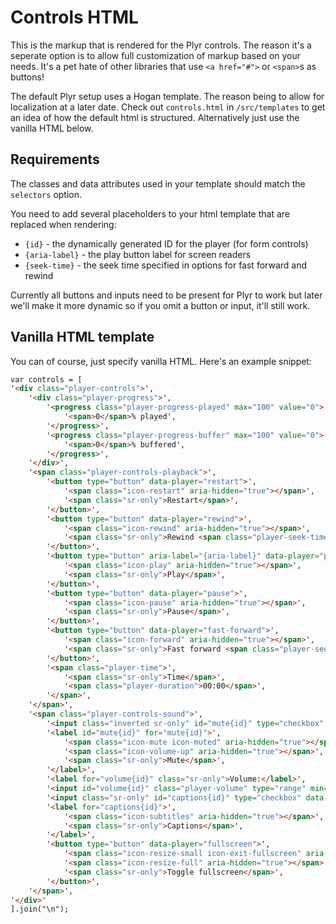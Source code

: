 # Controls HTML

This is the markup that is rendered for the Plyr controls. The reason it's a seperate option is to allow full customization of markup based on your needs. It's a pet hate of other libraries that use `<a href="#">` or `<span>`s as buttons! 

The default Plyr setup uses a Hogan template. The reason being to allow for localization at a later date. Check out `controls.html` in `/src/templates` to get an idea of how the default html is structured. Alternatively just use the vanilla HTML below.

## Requirements

The classes and data attributes used in your template should match the `selectors` option. 

You need to add several placeholders to your html template that are replaced when rendering:

- `{id}` - the dynamically generated ID for the player (for form controls)
- `{aria-label}` - the play button label for screen readers
- `{seek-time}` - the seek time specified in options for fast forward and rewind

Currently all buttons and inputs need to be present for Plyr to work but later we'll make it more dynamic so if you omit a button or input, it'll still work. 

## Vanilla HTML template

You can of course, just specify vanilla HTML. Here's an example snippet:

```html
var controls = [
'<div class="player-controls">',
	'<div class="player-progress">',
		'<progress class="player-progress-played" max="100" value="0">',
			'<span>0</span>% played',
		'</progress>',
		'<progress class="player-progress-buffer" max="100" value="0">',
			'<span>0</span>% buffered',
		'</progress>',
	'</div>',
	'<span class="player-controls-playback">',
		'<button type="button" data-player="restart">',
			'<span class="icon-restart" aria-hidden="true"></span>',
			'<span class="sr-only">Restart</span>',
		'</button>',
		'<button type="button" data-player="rewind">',
			'<span class="icon-rewind" aria-hidden="true"></span>',
			'<span class="sr-only">Rewind <span class="player-seek-time">{seek_time}</span> seconds</span>',
		'</button>',
		'<button type="button" aria-label="{aria-label}" data-player="play">',
			'<span class="icon-play" aria-hidden="true"></span>',
			'<span class="sr-only">Play</span>',
		'</button>',
		'<button type="button" data-player="pause">',
			'<span class="icon-pause" aria-hidden="true"></span>',
			'<span class="sr-only">Pause</span>',
		'</button>',
		'<button type="button" data-player="fast-forward">',
			'<span class="icon-forward" aria-hidden="true"></span>',
			'<span class="sr-only">Fast forward <span class="player-seek-time">{seek_time}</span> seconds</span>',
		'</button>',
		'<span class="player-time">',
			'<span class="sr-only">Time</span>',
			'<span class="player-duration">00:00</span>',
		'</span>',
	'</span>',
	'<span class="player-controls-sound">',
		'<input class="inverted sr-only" id="mute{id}" type="checkbox" data-player="mute">',
		'<label id="mute{id}" for="mute{id}">',
			'<span class="icon-mute icon-muted" aria-hidden="true"></span>',
			'<span class="icon-volume-up" aria-hidden="true"></span>',
			'<span class="sr-only">Mute</span>',
		'</label>',
		'<label for="volume{id}" class="sr-only">Volume:</label>',
		'<input id="volume{id}" class="player-volume" type="range" min="0" max="10" value="5" data-player="volume">',
		'<input class="sr-only" id="captions{id}" type="checkbox" data-player="captions">',
		'<label for="captions{id}">',
			'<span class="icon-subtitles" aria-hidden="true"></span>',
			'<span class="sr-only">Captions</span>',
		'</label>',
		'<button type="button" data-player="fullscreen">',
			'<span class="icon-resize-small icon-exit-fullscreen" aria-hidden="true"></span>',
			'<span class="icon-resize-full" aria-hidden="true"></span>',
			'<span class="sr-only">Toggle fullscreen</span>',
		'</button>',
	'</span>',
'</div>'
].join("\n");
```